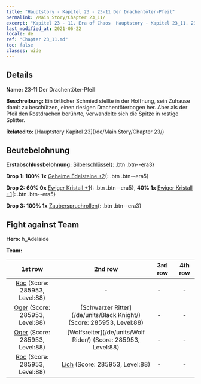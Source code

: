 ```yaml
---
title: "Hauptstory - Kapitel 23 - 23-11 Der Drachentöter-Pfeil"
permalink: /Main Story/Chapter 23_11/
excerpt: "Kapitel 23 - 11. Era of Chaos  Hauptstory - Kapitel 23_11. 23-11 Der Drachentöter-Pfeil"
last_modified_at: 2021-06-22
locale: de
ref: "Chapter 23_11.md"
toc: false
classes: wide
---
```


## Details

 **Name:** 23-11 Der Drachentöter-Pfeil

 **Beschreibung:** Ein örtlicher Schmied stellte in der Hoffnung, sein Zuhause damit zu beschützen, einen riesigen Drachentöterbogen her. Aber als der Pfeil den Rostdrachen berührte, verwandelte sich die Spitze in rostige Splitter.

 **Related to:** [Hauptstory Kapitel 23](/de/Main Story/Chapter 23/)

## Beutebelohnung

 **Erstabschlussbelohnung:** [Silberschlüssel](/ItemsDE/con_693/){: .btn .btn--era3}

 **Drop 1:** **100% 1x** [Geheime Edelsteine +2](/ItemsDE/mat_79/){: .btn .btn--era5}

 **Drop 2:** **60% 0x** [Ewiger Kristall +1](/ItemsDE/mat_73/){: .btn .btn--era5}, **40% 1x** [Ewiger Kristall +1](/ItemsDE/mat_73/){: .btn .btn--era5}

 **Drop 3:** **100% 1x** [Zauberspruchrollen](/ItemsDE/con_694/){: .btn .btn--era3}


## Fight against Team
 **Hero:** h_Adelaide

 **Team:**


  | 1st row | 2nd row | 3rd row | 4th row |
  |:----:|:----:|:----|:----:|
  | [Roc](/de/units/Roc/) (Score: 285953, Level:88)  | - | - | - |
  | [Oger](/de/units/Ogre/) (Score: 285953, Level:88)  | [Schwarzer Ritter](/de/units/Black Knight/) (Score: 285953, Level:88)  | - | - |
  | [Oger](/de/units/Ogre/) (Score: 285953, Level:88)  | [Wolfsreiter](/de/units/Wolf Rider/) (Score: 285953, Level:88)  | - | - |
  | [Roc](/de/units/Roc/) (Score: 285953, Level:88)  | [Lich](/de/units/Lich/) (Score: 285953, Level:88)  | - | - |


